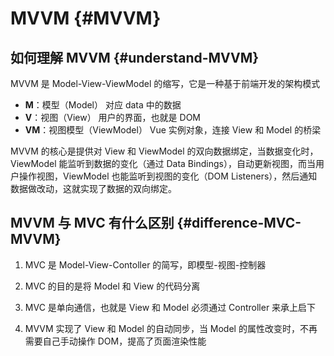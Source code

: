 <script setup lang="ts">
import { NImage } from 'naive-ui';
</script>

# MVVM {#MVVM}

<NImage src="./../../../assets/images/vue-MVVM.jpg" />

## 如何理解 MVVM {#understand-MVVM}

MVVM 是 Model-View-ViewModel 的缩写，它是一种基于前端开发的架构模式

- **M**：模型（Model） 对应 data 中的数据
- **V**：视图（View） 用户的界面，也就是 DOM
- **VM**：视图模型（ViewModel） Vue 实例对象，连接 View 和 Model 的桥梁

MVVM 的核心是提供对 View 和 ViewModel 的双向数据绑定，当数据变化时，ViewModel 能监听到数据的变化（通过 Data Bindings），自动更新视图，而当用户操作视图，ViewModel 也能监听到视图的变化（DOM Listeners），然后通知数据做改动，这就实现了数据的双向绑定。

## MVVM 与 MVC 有什么区别 {#difference-MVC-MVVM}

<NImage src="./../../../assets/images/vue-MVC.jpg" />

1. MVC 是 Model-View-Contoller 的简写，即模型-视图-控制器

2. MVC 的目的是将 Model 和 View 的代码分离

3. MVC 是单向通信，也就是 View 和 Model 必须通过 Controller 来承上启下

4. MVVM 实现了 View 和 Model 的自动同步，当 Model 的属性改变时，不再需要自己手动操作 DOM，提高了页面渲染性能